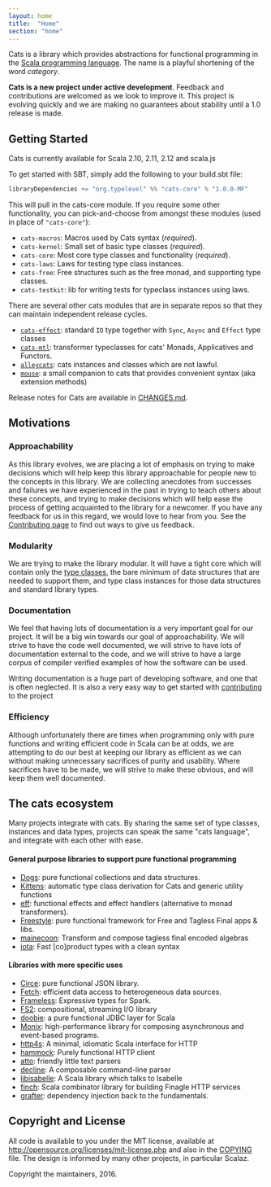 ```yaml
---
layout: home
title:  "Home"
section: "home"
---
```

Cats is a library which provides abstractions for functional
programming in the [Scala programming language](https://scala-lang.org).
The name is a playful shortening of the word *category*.

<div class="msg warn"> <p><strong> Cats is a new project under active
  development</strong>. Feedback and contributions are welcomed as we look
  to improve it. This project is evolving quickly and we are making no
  guarantees about stability until a 1.0 release is made.</p></div>


## <a name="getting-started" href="#getting-started"></a>Getting Started


Cats is currently available for Scala 2.10, 2.11, 2.12 and scala.js

To get started with SBT, simply add the following to your build.sbt file:

```scala
libraryDependencies += "org.typelevel" %% "cats-core" % "1.0.0-MF"
```

This will pull in the cats-core module. If you require some other
functionality, you can pick-and-choose from amongst these modules
(used in place of `"cats-core"`):

 * `cats-macros`: Macros used by Cats syntax (*required*).
 * `cats-kernel`: Small set of basic type classes (*required*).
 * `cats-core`: Most core type classes and functionality (*required*).
 * `cats-laws`: Laws for testing type class instances.
 * `cats-free`: Free structures such as the free monad, and supporting type classes.
 * `cats-testkit`: lib for writing tests for typeclass instances using laws. 

 There are several other cats modules that are in separate repos so that they can 
 maintain independent release cycles. 
 
 * [`cats-effect`](https://github.com/typelevel/cats-effect): standard `IO` type together with `Sync`, `Async` and `Effect` type classes 
 * [`cats-mtl`](https://github.com/typelevel/cats-mtl): transformer typeclasses for cats' Monads, Applicatives and Functors.
 * [`alleycats`](https://github.com/non/alleycats): cats instances and classes which are not lawful.
 * [`mouse`](https://github.com/benhutchison/mouse): a small companion to cats that provides convenient syntax (aka extension methods) 
 
Release notes for Cats are available in [CHANGES.md](https://github.com/typelevel/cats/blob/master/CHANGES.md).


## <a name="motivations" href="#motivations"></a>Motivations


### Approachability

As this library evolves, we are placing a lot of emphasis on trying to
make decisions which will help keep this library approachable for
people new to the concepts in this library. We are collecting
anecdotes from successes and failures we have experienced in the past
in trying to teach others about these concepts, and trying to make
decisions which will help ease the process of getting acquainted to
the library for a newcomer. If you have any feedback for us in this
regard, we would love to hear from you. See the [Contributing
page](contributing.html) to find out ways to give us feedback.

### Modularity

We are trying to make the library modular. It will have a tight
core which will contain only the [type classes](typeclasses.html),
the bare minimum of data structures that are needed to support
them, and type class instances for those data structures and standard
library types.

### Documentation

We feel that having lots of documentation is a very important goal for
our project. It will be a big win towards our goal of
approachability. We will strive to have the code well documented, we
will strive to have lots of documentation external to the code, and we
will strive to have a large corpus of compiler verified examples of
how the software can be used.

Writing documentation is a huge part of developing software, and one
that is often neglected. It is also a very easy way to get started
with [contributing](contributing.html) to the project

### Efficiency

Although unfortunately there are times when programming only with
pure functions and writing efficient code in Scala can be at odds, we
are attempting to do our best at keeping our library as efficient as
we can without making unnecessary sacrifices of purity and
usability. Where sacrifices have to be made, we will strive to make
these obvious, and will keep them well documented.


## <a name="ecosystem" href="#ecosystem"></a>The cats ecosystem

Many projects integrate with cats. By sharing the same set of 
type classes, instances and data types, projects can speak the same "cats
language", and integrate with each other with ease. 

#### General purpose libraries to support pure functional programming

 * [Dogs](https://github.com/stew/dogs): pure functional collections and data structures.
 * [Kittens](https://github.com/milessabin/kittens): automatic type class derivation for Cats and generic utility functions
 * [eff](https://github.com/atnos-org/eff): functional effects and effect handlers (alternative to monad transformers).
 * [Freestyle](https://github.com/47deg/freestyle): pure functional framework for Free and Tagless Final apps & libs.
 * [mainecoon](https://github.com/kailuowang/mainecoon): Transform and compose tagless final encoded algebras
 * [iota](https://github.com/frees-io/iota): Fast [co]product types with a clean syntax
  
#### Libraries with more specific uses

 * [Circe](https://github.com/circe/circe): pure functional JSON library.
 * [Fetch](https://github.com/47deg/fetch): efficient data access to heterogeneous data sources.
 * [Frameless](https://github.com/adelbertc/frameless): Expressive types for Spark.
 * [FS2](https://github.com/functional-streams-for-scala): compositional, streaming I/O library
 * [doobie](https://github.com/tpolecat/doobie): a pure functional JDBC layer for Scala
 * [Monix](https://github.com/monixio/monix): high-performance library for composing asynchronous and event-based programs.
 * [http4s](https://github.com/http4s/http4s): A minimal, idiomatic Scala interface for HTTP
 * [hammock](https://github.com/pepegar/hammock): Purely functional HTTP client
 * [atto](https://github.com/tpolecat/atto): friendly little text parsers
 * [decline](https://github.com/bkirwi/decline): A composable command-line parser
 * [libisabelle](https://github.com/larsrh/libisabelle): A Scala library which talks to Isabelle
 * [finch](https://github.com/finagle/finch): Scala combinator library for building Finagle HTTP services 
 * [grafter](https://github.com/zalando/grafter): dependency injection back to the fundamentals.


## <a name="copyright" href="#copyright"></a>Copyright and License


All code is available to you under the MIT license, available at
http://opensource.org/licenses/mit-license.php and also in the
[COPYING](https://raw.githubusercontent.com/typelevel/cats/master/COPYING) file. The design is informed by many other
projects, in particular Scalaz.

Copyright the maintainers, 2016.
